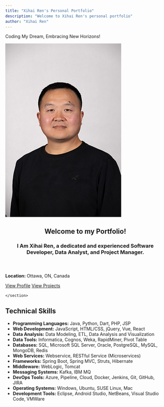 ```yaml
---
title: "Xihai Ren's Personal Portfolio"
description: "Welcome to Xihai Ren's personal portfolio"
author: "Xihai Ren"
---
```


<!-- Brand Section -->
<div class="brand-container">
    <p class="motivation-quote">Coding My Dream, Embracing New Horizons!</p>
</div>

<!-- Main Content -->
<div class="main-content">
  <div class="content-main-flex">
    <aside class="content-aside">
      <img src="assets/images/xihai.jpg" alt="Xihai Ren Photo">
    </aside>
    <section class="introduction">
      <header class="personal-info">
        <h2>Welcome to my Portfolio!</h2>
        <h3>I Am <span class="highlight">Xihai Ren</span>, a dedicated and experienced Software Developer, Data Analyst, and Project Manager.</h3>
      </header>
      <div class="personal-details">
        <p><strong>Location:</strong> Ottawa, ON, Canada</p>
      </div>
      <a href="profile" class="button">View Profile</a>
      <a href="projects/academic_projects" class="button">View Projects</a>

    </section>
  </div>  
</div>

<h2>Technical Skills</h2>

- **Programming Languages:** Java, Python, Dart, PHP, JSP
- **Web Development:** JavaScript, HTML/CSS, jQuery, Vue, React
- **Data Analysis:** Data Modeling, ETL, Data Analysis and Visualization
- **Data Tools:** Informatica, Cognos, Weka, RapidMiner, Pivot Table
- **Databases:** SQL, Microsoft SQL Server, Oracle, PostgreSQL, MySQL, MongoDB, Redis
- **Web Services:** Webservice, RESTful Service (Microservices)
- **Frameworks:** Spring Boot, Spring MVC, Struts, Hibernate
- **Middleware:** WebLogic, Tomcat
- **Messaging Systems:** Kafka, IBM MQ
- **DevOps Tools:** Azure, Pipeline, Cloud, Docker, Jenkins, Git, GitHub, JIRA
- **Operating Systems:** Windows, Ubuntu, SUSE Linux, Mac
- **Development Tools:** Eclipse, Android Studio, NetBeans, Visual Studio Code, VMWare


#
#
#


